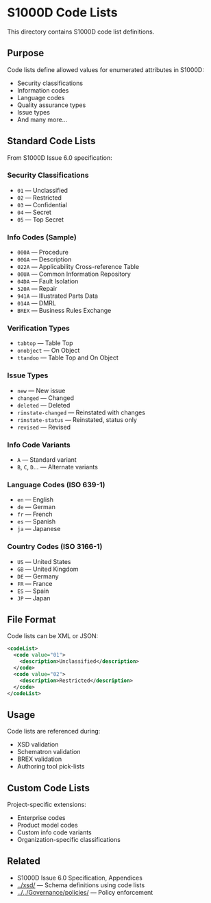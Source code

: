 # S1000D Code Lists

This directory contains S1000D code list definitions.

## Purpose

Code lists define allowed values for enumerated attributes in S1000D:
- Security classifications
- Information codes
- Language codes
- Quality assurance types
- Issue types
- And many more...

## Standard Code Lists

From S1000D Issue 6.0 specification:

### Security Classifications
- `01` — Unclassified
- `02` — Restricted
- `03` — Confidential
- `04` — Secret
- `05` — Top Secret

### Info Codes (Sample)
- `000A` — Procedure
- `00GA` — Description
- `022A` — Applicability Cross-reference Table
- `00UA` — Common Information Repository
- `04DA` — Fault Isolation
- `520A` — Repair
- `941A` — Illustrated Parts Data
- `014A` — DMRL
- `BREX` — Business Rules Exchange

### Verification Types
- `tabtop` — Table Top
- `onobject` — On Object
- `ttandoo` — Table Top and On Object

### Issue Types
- `new` — New issue
- `changed` — Changed
- `deleted` — Deleted
- `rinstate-changed` — Reinstated with changes
- `rinstate-status` — Reinstated, status only
- `revised` — Revised

### Info Code Variants
- `A` — Standard variant
- `B`, `C`, `D`... — Alternate variants

### Language Codes (ISO 639-1)
- `en` — English
- `de` — German
- `fr` — French
- `es` — Spanish
- `ja` — Japanese

### Country Codes (ISO 3166-1)
- `US` — United States
- `GB` — United Kingdom
- `DE` — Germany
- `FR` — France
- `ES` — Spain
- `JP` — Japan

## File Format

Code lists can be XML or JSON:

```xml
<codeList>
  <code value="01">
    <description>Unclassified</description>
  </code>
  <code value="02">
    <description>Restricted</description>
  </code>
</codeList>
```

## Usage

Code lists are referenced during:
- XSD validation
- Schematron validation
- BREX validation
- Authoring tool pick-lists

## Custom Code Lists

Project-specific extensions:
- Enterprise codes
- Product model codes
- Custom info code variants
- Organization-specific classifications

## Related

- S1000D Issue 6.0 Specification, Appendices
- [../xsd/](../xsd/) — Schema definitions using code lists
- [../../Governance/policies/](../../Governance/policies/) — Policy enforcement
